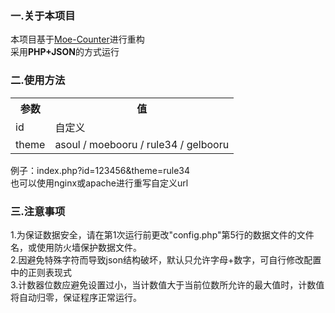### 一.关于本项目
本项目基于[Moe-Counter](https://github.com/journey-ad/Moe-Counter)进行重构<br>
采用<strong>PHP+JSON</strong>的方式运行

### 二.使用方法
<table>
  <tr>
    <th>参数</th>
    <th>值</th>
  </tr>
  <tr>
    <td>id</td>
    <td>自定义</td>
  </tr>
  <tr>
    <td>theme</td>
    <td>asoul / moebooru / rule34 / gelbooru</td>
  </tr>
</table>
例子：index.php?id=123456&theme=rule34<br>
也可以使用nginx或apache进行重写自定义url

### 三.注意事项
1.为保证数据安全，请在第1次运行前更改"config.php"第5行的数据文件的文件名，或使用防火墙保护数据文件。<br>
2.因避免特殊字符而导致json结构破坏，默认只允许字母+数字，可自行修改配置中的正则表现式<br>
3.计数器位数应避免设置过小，当计数值大于当前位数所允许的最大值时，计数值将自动归零，保证程序正常运行。